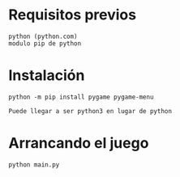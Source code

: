 
# Requisitos previos
    python (python.com)
    modulo pip de python

# Instalación
    python -m pip install pygame pygame-menu

    Puede llegar a ser python3 en lugar de python

# Arrancando el juego
    python main.py

